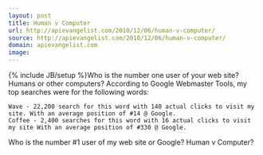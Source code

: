 ```yaml
---
layout: post
title: Human v Computer
url: http://apievangelist.com/2010/12/06/human-v-computer/
source: http://apievangelist.com/2010/12/06/human-v-computer/
domain: apievangelist.com
image: 
---
```

{% include JB/setup %}Who is the number one user of your web site? Humans or other computers?
According to Google Webmaster Tools, my top searches were for the following words:

	Wave - 22,200 search for this word with 140 actual clicks to visit my site. With an average position of #14 @ Google.
	Coffee - 2,400 searches for this word with 16 actual clicks to visit my site With an average position of #330 @ Google.

Who is the number #1 user of my web site or Google? Human v Computer?